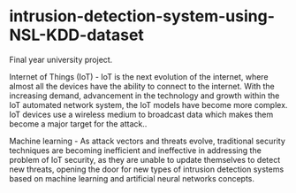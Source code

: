 # intrusion-detection-system-using-NSL-KDD-dataset

Final year university project.

Internet of Things (IoT) - IoT is the next evolution of the internet, where almost all the
devices have the ability to connect to the internet. With the increasing demand, advancement
in the technology and growth within the IoT automated network system, the IoT models have
become more complex. IoT devices use a wireless medium to broadcast data which makes
them become a major target for the attack..

Machine learning - As attack vectors and threats evolve, traditional security techniques are
becoming inefficient and ineffective in addressing the problem of IoT security, as they are
unable to update themselves to detect new threats, opening the door for new types of
intrusion detection systems based on machine learning and artificial neural networks
concepts.
